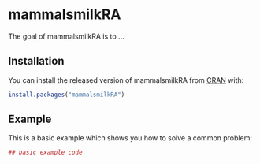 # mammalsmilkRA

The goal of mammalsmilkRA is to ...

## Installation

You can install the released version of mammalsmilkRA from [CRAN](https://CRAN.R-project.org) with:

``` r
install.packages("mammalsmilkRA")
```

## Example

This is a basic example which shows you how to solve a common problem:

``` r
## basic example code
```

